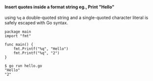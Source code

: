 #### Insert quotes inside a format string eg., Print "Hello"

using `%q` a double-quoted string and a single-quoted character literal is safely escaped with Go syntax.
```golang
package main
import "fmt"

func main() {
    fmt.Printf("%q", "Hello")
    fmt.Printf("%q", "2")
}

$ go run hello.go
"Hello"
"2"
```
